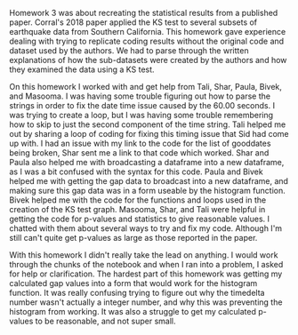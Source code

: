 Homework 3 was about recreating the statistical results from a published paper. Corral's 2018 paper applied the KS test to several subsets of earthquake data from Southern California. This homework gave experience dealing with trying to replicate coding results without the original code and dataset used by the authors. We had to parse through the written explanations of how the sub-datasets were created by the authors and how they examined the data using a KS test.

On this homework I worked with and get help from Tali, Shar, Paula, Bivek, and Masooma. I was having some trouble figuring out how to parse the strings in order to fix the date time issue caused by the 60.00 seconds. I was trying to create a loop, but I was having some trouble remembering how to skip to just the second component of the time string. Tali helped me out by sharing a loop of coding for fixing this timing issue that Sid had come up with. I had an issue with my link to the code for the list of gooddates being broken, Shar sent me a link to that code which worked. Shar and Paula also helped me with broadcasting a dataframe into a new dataframe, as I was a bit confused with the syntax for this code. Paula and Bivek helped me with getting the gap data to broadcast into a new dataframe, and making sure this gap data was in a form useable by the histogram function. Bivek helped me with the code for the functions and loops used in the creation of the KS test graph. Masooma, Shar, and Tali were helpful in getting the code for p-values and statistics  to give reasonable values. I chatted with them about several ways to try and fix my code. Although I'm still can't quite get p-values as large as those reported in the paper.

With this homework I didn't really take the lead on anything. I would work through the chunks of the notebook and when I ran into a problem, I asked for help or clarification. The hardest part of this homework was getting my calculated gap values into a form that would work for the histogram function. It was really confusing trying to figure out why the timedelta number wasn't actually a integer number, and why this was preventing the histogram from working. It was also a struggle to get my calculated p-values to be reasonable, and not super small.
